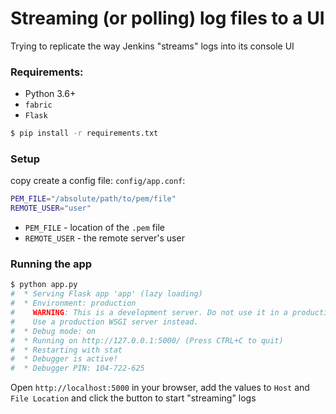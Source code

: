# Streaming (or polling) log files to a UI

Trying to replicate the way Jenkins "streams" logs into its console UI

### Requirements:

- Python 3.6+
- `fabric`
- `Flask`

```bash
$ pip install -r requirements.txt
```

### Setup

copy create a config file: `config/app.conf`:

```bash
PEM_FILE="/absolute/path/to/pem/file"
REMOTE_USER="user"
```

- `PEM_FILE` - location of the `.pem` file
- `REMOTE_USER` - the remote server's user

### Running the app

```bash
$ python app.py
#  * Serving Flask app 'app' (lazy loading)
#  * Environment: production
#    WARNING: This is a development server. Do not use it in a production deployment.
#    Use a production WSGI server instead.
#  * Debug mode: on
#  * Running on http://127.0.0.1:5000/ (Press CTRL+C to quit)
#  * Restarting with stat
#  * Debugger is active!
#  * Debugger PIN: 104-722-625
```

Open `http://localhost:5000` in your browser, add the values to `Host` and `File Location` and click the button to start "streaming" logs
